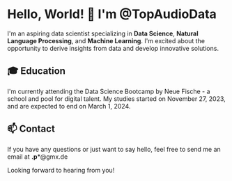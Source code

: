 # Hello, World! 👋 I'm @TopAudioData

I'm an aspiring data scientist specializing in **Data Science**, **Natural Language Processing**, and **Machine Learning**. I'm excited about the opportunity to derive insights from data and develop innovative solutions.

## 🎓 Education

I'm currently attending the Data Science Bootcamp by Neue Fische - a school and pool for digital talent. My studies started on November 27, 2023, and are expected to end on March 1, 2024.

## 📫 Contact

If you have any questions or just want to say hello, feel free to send me an email at ****.p*****@gmx.de

Looking forward to hearing from you!

<!---
TopAudioData/TopAudioData is a ✨ special ✨ repository because its `README.md` (this file) appears on your GitHub profile.
You can click the Preview link to take a look at your changes.
--->
